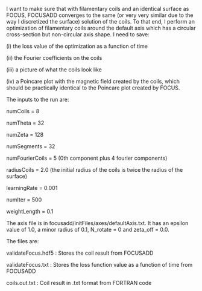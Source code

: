 I want to make sure that with filamentary coils and an identical surface as FOCUS, FOCUSADD converges to the same (or very very similar due to the way I discretized the surface) solution of the coils. To that end, I perform an optimization of filamentary coils around the default axis which has a circular cross-section but non-circular axis shape. I need to save:

(i) the loss value of the optimization as a function of time

(ii) the Fourier coefficients on the coils

(iii) a picture of what the coils look like

(iv) a Poincare plot with the magnetic field created by the coils, which should be practically identical to the Poincare plot created by FOCUS. 

The inputs to the run are:

numCoils = 8

numTheta = 32

numZeta = 128

numSegments = 32

numFourierCoils = 5 (0th component plus 4 fourier components)

radiusCoils = 2.0 (the initial radius of the coils is twice the radius of the surface)

learningRate = 0.001

numIter = 500

weightLength = 0.1


The axis file is in focusadd/initFiles/axes/defaultAxis.txt. It has an epsilon value of 1.0, a minor radius of 0.1, N_rotate = 0 and zeta_off = 0.0. 


The files are:

validateFocus.hdf5 : Stores the coil result from FOCUSADD

validateFocus.txt : Stores the loss function value as a function of time from FOCUSADD

coils.out.txt : Coil result in .txt format from FORTRAN code
